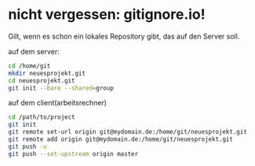 # nicht vergessen: gitignore.io!

Gilt, wenn es schon ein lokales Repository gibt, das auf den Server soll.

auf dem server:

```bash
cd /home/git
mkdir neuesprojekt.git
cd neuesprojekt.git
git init --bare --shared=group
```

auf dem client(arbeitsrechner)

```bash
cd /path/to/project
git init
git remote set-url origin git@mydomain.de:/home/git/neuesprojekt.git
git remote add origin git@mydomain.de:/home/git/neuesprojekt.git
git push -u
git push --set-upstream origin master
```

